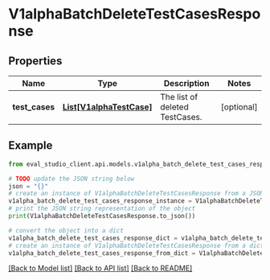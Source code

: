 # V1alphaBatchDeleteTestCasesResponse


## Properties

Name | Type | Description | Notes
------------ | ------------- | ------------- | -------------
**test_cases** | [**List[V1alphaTestCase]**](V1alphaTestCase.md) | The list of deleted TestCases. | [optional] 

## Example

```python
from eval_studio_client.api.models.v1alpha_batch_delete_test_cases_response import V1alphaBatchDeleteTestCasesResponse

# TODO update the JSON string below
json = "{}"
# create an instance of V1alphaBatchDeleteTestCasesResponse from a JSON string
v1alpha_batch_delete_test_cases_response_instance = V1alphaBatchDeleteTestCasesResponse.from_json(json)
# print the JSON string representation of the object
print(V1alphaBatchDeleteTestCasesResponse.to_json())

# convert the object into a dict
v1alpha_batch_delete_test_cases_response_dict = v1alpha_batch_delete_test_cases_response_instance.to_dict()
# create an instance of V1alphaBatchDeleteTestCasesResponse from a dict
v1alpha_batch_delete_test_cases_response_from_dict = V1alphaBatchDeleteTestCasesResponse.from_dict(v1alpha_batch_delete_test_cases_response_dict)
```
[[Back to Model list]](../README.md#documentation-for-models) [[Back to API list]](../README.md#documentation-for-api-endpoints) [[Back to README]](../README.md)


